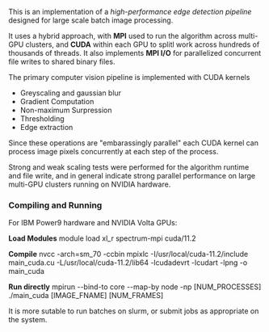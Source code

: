 This is an implementation of a *high-performance edge detection pipeline* designed for large scale batch image processing.

It uses a hybrid approach, with **MPI** used to run the algorithm across multi-GPU clusters, and **CUDA** within each GPU to splitl work across hundreds of thousands of threads.  It also implements **MPI I/O** for parallelized concurrent file writes to shared binary files.

The primary computer vision pipeline is implemented with CUDA kernels
- Greyscaling and gaussian blur
- Gradient Computation
- Non-maximum Surpression
- Thresholding
- Edge extraction

Since these operations are "embarassingly parallel" each CUDA kernel can process image pixels concurrently at each step of the process.

Strong and weak scaling tests were performed for the algorithm runtime and file write, and in general indicate strong parallel performance on large multi-GPU clusters running on NVIDIA hardware.


### Compiling and Running
For IBM Power9 hardware and NVIDIA Volta GPUs:

**Load Modules**
module load xl_r spectrum-mpi cuda/11.2

**Compile**
nvcc -arch=sm_70 -ccbin mpixlc  -I/usr/local/cuda-11.2/include  main_cuda.cu  -L/usr/local/cuda-11.2/lib64 -lcudadevrt -lcudart -lpng -o main_cuda

**Run directly**
mpirun --bind-to core --map-by node -np [NUM_PROCESSES] ./main_cuda [IMAGE_FNAME] [NUM_FRAMES]

It is more sutable to run batches on slurm, or submit jobs as appropriate on the system.
